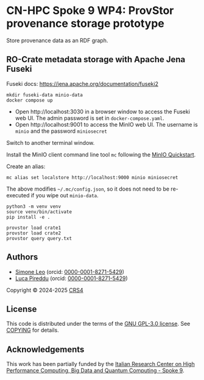 # CN-HPC Spoke 9 WP4: ProvStor provenance storage prototype

Store provenance data as an RDF graph.


## RO-Crate metadata storage with Apache Jena Fuseki

Fuseki docs: https://jena.apache.org/documentation/fuseki2


```
mkdir fuseki-data minio-data
docker compose up
```

* Open http://localhost:3030 in a browser window to access the Fuseki web UI. The admin password is set in `docker-compose.yaml`.
* Open http://localhost:9001 to access the MinIO web UI. The username is `minio` and the password `miniosecret`

Switch to another terminal window.

Install the MinIO client command line tool `mc` following the [MinIO Quickstart](https://min.io/docs/minio/linux/reference/minio-mc.html#quickstart).

Create an alias:

```
mc alias set localstore http://localhost:9000 minio miniosecret
```

The above modifies `~/.mc/config.json`, so it does not need to be re-executed if you wipe out `minio-data`.

```
python3 -m venv venv
source venv/bin/activate
pip install -e .

provstor load crate1
provstor load crate2
provstor query query.txt
```

## Authors

* [Simone Leo](https://www.crs4.it/peopledetails/31/simone-leo/) (orcid: [0000-0001-8271-5429](https://orcid.org/0000-0001-8271-5429))
* [Luca Pireddu](https://www.crs4.it/peopledetails/148/luca-pireddu/) (orcid: [0000-0001-8271-5429](https://orcid.org/0000-0002-4663-5613))

Copyright © 2024-2025 [CRS4](https://www.crs4.it/)

## License

This code is distributed under the terms of the [GNU GPL-3.0 license](https://opensource.org/license/GPL-3.0).  See [COPYING](./COPYING) for details.


## Acknowledgements

This work has been partially funded by the [Italian Research Center on High Performance Computing, Big Data and Quantum Computing - Spoke
9](https://www.supercomputing-icsc.it/en/spoke-9-digital-society-smart-cities-en/).
